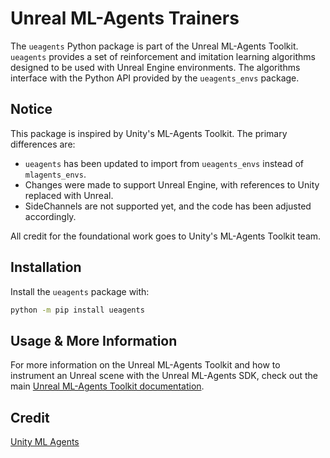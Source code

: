 # Unreal ML-Agents Trainers

The `ueagents` Python package is part of the Unreal ML-Agents Toolkit. `ueagents`
provides a set of reinforcement and imitation learning algorithms designed to be
used with Unreal Engine environments. The algorithms interface with the Python API
provided by the `ueagents_envs` package.

## Notice

This package is inspired by Unity's ML-Agents Toolkit. The primary differences are:
- `ueagents` has been updated to import from `ueagents_envs` instead of `mlagents_envs`.
- Changes were made to support Unreal Engine, with references to Unity replaced with Unreal.
- SideChannels are not supported yet, and the code has been adjusted accordingly.

All credit for the foundational work goes to Unity's ML-Agents Toolkit team.

## Installation

Install the `ueagents` package with:

```sh
python -m pip install ueagents
```

## Usage & More Information

For more information on the Unreal ML-Agents Toolkit and how to instrument an Unreal
scene with the Unreal ML-Agents SDK, check out the main
[Unreal ML-Agents Toolkit documentation](https://unrealmlagents.readthedocs.io/en/latest/).

## Credit

[Unity ML Agents](https://github.com/Unity-Technologies/ml-agents)
